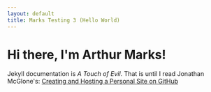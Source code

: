 ```yaml
---
layout: default
title: Marks Testing 3 (Hello World)
---
```


# Hi there, I'm Arthur Marks!

Jekyll documentation is *A Touch of Evil*. That is until I read Jonathan 
McGlone's: [Creating and Hosting a Personal Site on GitHub](http://jmcglone.com/guides/github-pages/)
